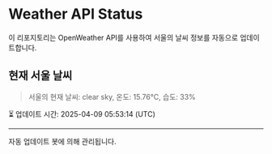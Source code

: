 
# Weather API Status

이 리포지토리는 OpenWeather API를 사용하여 서울의 날씨 정보를 자동으로 업데이트합니다.

## 현재 서울 날씨
> 서울의 현재 날씨: clear sky, 온도: 15.76°C, 습도: 33%

⏳ 업데이트 시간: 2025-04-09 05:53:14 (UTC)

---
자동 업데이트 봇에 의해 관리됩니다.
